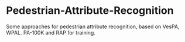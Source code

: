 # Pedestrian-Attribute-Recognition
Some approaches for pedestrian attribute recognition, based on VesPA, WPAL. PA-100K and RAP for training.
